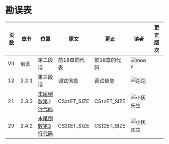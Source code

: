 # 勘误表

页数		| 章节		| 位置					| 原文							| 更正									| 读者							| 更正版次
------- | --------- | --------------------- | ----------------------------- | ------------------------------------- | ----------------------------- | ---------
VII		| 前言		| 第二段话				| 前18章的代表					| 前18章的代码							| ![moon][moon]					| 
12		| 2.2.1		| 第三段话				| 调式信息						| 调试信息								| ![泡泡][泡泡]					| 
21		| 2.3.3		|[末尾倒数第7行代码][p21]	| CS`ZI`ET_SIZE					| CS`IZ`ET_SIZE							| ![小灰先生][小灰先生]			| 
29		| 2.4.2		|[末尾倒数第3行代码][p29]	| CS`ZI`ET_SIZE					| CS`IZ`ET_SIZE							| ![小灰先生][小灰先生]			| 

[moon]: https://github.com/zxh0/luago-book/blob/master/readers/moon.png?raw=true "moon"
[泡泡]: https://github.com/zxh0/luago-book/blob/master/readers/paopao.jpeg?raw=true "泡泡"
[小灰先生]: https://github.com/zxh0/luago-book/blob/master/readers/小灰先生.jpeg?raw=true "小灰先生"

[p21]: https://github.com/zxh0/luago-book/blob/master/code/go/ch02/src/luago/binchunk/binary_chunk.go#L9
[p29]: https://github.com/zxh0/luago-book/blob/master/code/go/ch02/src/luago/binchunk/reader.go#L70
